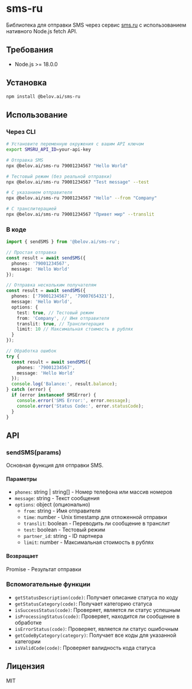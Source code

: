 # sms-ru

Библиотека для отправки SMS через сервис [sms.ru](https://sms.ru) с использованием нативного Node.js fetch API.

## Требования

- Node.js >= 18.0.0

## Установка

```bash
npm install @belov.ai/sms-ru
```

## Использование

### Через CLI

```bash
# Установите переменную окружения с вашим API ключом
export SMSRU_API_ID=your-api-key

# Отправка SMS
npx @belov.ai/sms-ru 79001234567 "Hello World"

# Тестовый режим (без реальной отправки)
npx @belov.ai/sms-ru 79001234567 "Test message" --test

# С указанием отправителя
npx @belov.ai/sms-ru 79001234567 "Hello" --from "Company"

# С транслитерацией
npx @belov.ai/sms-ru 79001234567 "Привет мир" --translit
```

### В коде

```typescript
import { sendSMS } from '@belov.ai/sms-ru';

// Простая отправка
const result = await sendSMS({
  phones: '79001234567',
  message: 'Hello World'
});

// Отправка нескольким получателям
const result = await sendSMS({
  phones: ['79001234567', '79007654321'],
  message: 'Hello World',
  options: {
    test: true, // Тестовый режим
    from: 'Company', // Имя отправителя
    translit: true, // Транслитерация
    limit: 10 // Максимальная стоимость в рублях
  }
});

// Обработка ошибок
try {
  const result = await sendSMS({
    phones: '79001234567',
    message: 'Hello World'
  });
  console.log('Balance:', result.balance);
} catch (error) {
  if (error instanceof SMSError) {
    console.error('SMS Error:', error.message);
    console.error('Status Code:', error.statusCode);
  }
}
```

## API

### sendSMS(params)

Основная функция для отправки SMS.

#### Параметры

- `phones`: string | string[] - Номер телефона или массив номеров
- `message`: string - Текст сообщения
- `options`: object (опционально)
  - `from`: string - Имя отправителя
  - `time`: number - Unix timestamp для отложенной отправки
  - `translit`: boolean - Переводить ли сообщение в транслит
  - `test`: boolean - Тестовый режим
  - `partner_id`: string - ID партнера
  - `limit`: number - Максимальная стоимость в рублях

#### Возвращает

Promise<SMSResponse> - Результат отправки

### Вспомогательные функции

- `getStatusDescription(code)`: Получает описание статуса по коду
- `getStatusCategory(code)`: Получает категорию статуса
- `isSuccessStatus(code)`: Проверяет, является ли статус успешным
- `isProcessingStatus(code)`: Проверяет, находится ли сообщение в обработке
- `isErrorStatus(code)`: Проверяет, является ли статус ошибочным
- `getCodeByCategory(category)`: Получает все коды для указанной категории
- `isValidCode(code)`: Проверяет валидность кода статуса

## Лицензия

MIT
